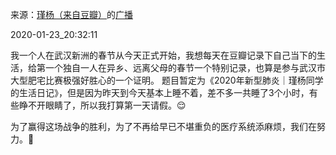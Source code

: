 来源：[瑾杨（来自豆瓣）](https://www.douban.com/people/158501795/)的[广播](https://www.douban.com/people/158501795/status/2771496119/)


2020-01-23_20:32:11


我一个人在武汉新洲的春节从今天正式开始，我想每天在豆瓣记录下自己当下的生活，给第一个独自一人在异乡、远离父母的春节一个特别记录，也算是参与武汉市大型肥宅比赛极强好胜心的一个证明。
题目暂定为《2020年新型肺炎｜瑾杨同学的生活日记》，但是因为昨天到今天基本上睡不着，差不多一共睡了3个小时，有些睁不开眼睛了，所以我打算第一天请假。😌

为了赢得这场战争的胜利，为了不再给早已不堪重负的医疗系统添麻烦，我们在努力。💪
